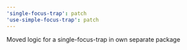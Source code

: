 ```yaml
---
'single-focus-trap': patch
'use-simple-focus-trap': patch
---
```


Moved logic for a single-focus-trap in own separate package
